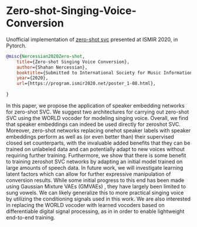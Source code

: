 # Zero-shot-Singing-Voice-Conversion

Unofficial implementation of <a href="https://program.ismir2020.net/poster_1-08.html">zero-shot svc</a> presented at ISMIR 2020, in Pytorch.

```bibtex
@misc{Nercessian2020Zero-shot,
    title={Zero-shot Singing Voice Conversion},
    author={Shahan Nercessian},
    booktitle={Submitted to International Society for Music Information Retrieval},
    year={2020},
    url={https://program.ismir2020.net/poster_1-08.html},
    
}
```

In this paper, we propose the application of speaker embedding networks for zero-shot SVC. We suggest two architectures for carrying out zero-shot SVC using the WORLD vocoder for modeling singing voice. Overall, we find that speaker embeddings can indeed be used directly for zeroshot SVC. Moreover, zero-shot networks replacing onehot speaker labels with speaker embeddings perform as well as (or even better than) their supervised closed set counterparts, with the invaluable added benefits that they can be trained on unlabeled data and can potentially adapt to new voices without requiring further training. Furthermore, we show that there is some benefit to training zeroshot SVC networks by adapting an initial model trained on large amounts of speech data. In future work, we will investigate learning latent factors which can allow for further expressive manipulation of conversion results. While some initial progress to this end has been made using Gaussian Mixture VAEs (GMVAEs) , they have largely been limited to sung vowels. We can likely generalize this to more practical singing voice by utilizing the conditioning signals used in this work. We are also interested in replacing the WORLD vocoder with learned vocoders based on differentiable digital signal processing, as in in order to enable lightweight end-to-end training.
